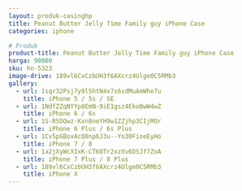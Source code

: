 ```yaml
---
layout: produk-casinghp
title: Peanut Butter Jelly Time Family guy iPhone Case
categories: iphone

# Produk
product-title: Peanut Butter Jelly Time Family guy iPhone Case
harga: 90000
sku: hn-5323
image-drive: 189vl6CxCzbUH3f6AXcrz4Ulge0C5RMb3
gallery:
  - url: 1sqr32Psj7y9l5htN4x7s6sdMuAmWhe7u
    title: iPhone 5 / 5s / SE
  - url: 1NdfZZqNYYp8EmN-9iE1gsz4EkoBwW4wZ
    title: iPhone 6 / 6s
  - url: 1S-RSDQwz-Kxn8neYH9w1ZZjhp3CIjMOr
    title: iPhone 6 Plus / 6s Plus
  - url: 1Cv5pGBoxAcQ8np6J3u--Yn30FioeEyHo
    title: iPhone 7 / 8
  - url: 1a2jXyWcXIxK-CT6OTr2xzXv6DSJf7ZoA
    title: iPhone 7 Plus / 8 Plus
  - url: 189vl6CxCzbUH3f6AXcrz4Ulge0C5RMb3
    title: iPhone X
---
```

